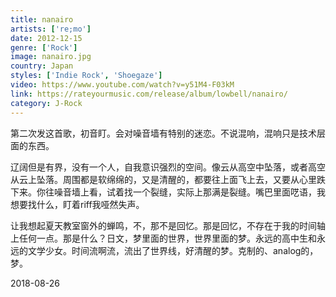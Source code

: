 ```yaml
---
title: nanairo
artists: ['re;mo']
date: 2012-12-15
genre: ['Rock']
image: nanairo.jpg
country: Japan
styles: ['Indie Rock', 'Shoegaze']
video: https://www.youtube.com/watch?v=y51M4-F03kM
link: https://rateyourmusic.com/release/album/lowbell/nanairo/
category: J-Rock
---
```


第二次发这首歌，初音盯。会对噪音墙有特别的迷恋。不说混响，混响只是技术层面的东西。

辽阔但是有界，没有一个人，自我意识强烈的空间。像云从高空中坠落，或者高空从云上坠落。周围都是软绵绵的，又是清醒的，都要往上面飞上去，又要从心里跌下来。你往噪音墙上看，试着找一个裂缝，实际上那满是裂缝。嘴巴里面呓语，我想要找什么，盯着riff我哑然失声。

让我想起夏天教室窗外的蝉鸣，不，那不是回忆。那是回忆，不存在于我的时间轴上任何一点。那是什么？日文，梦里面的世界，世界里面的梦。永远的高中生和永远的文学少女。时间流啊流，流出了世界线，好清醒的梦。克制的、analog的，梦。

<time>2018-08-26</time>